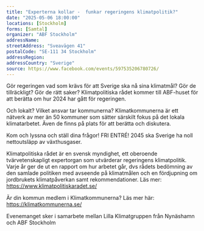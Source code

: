 ```yaml
---
title: "Experterna kollar -  funkar regeringens klimatpolitik?"
date: "2025-05-06 18:00:00"
locations: [Stockholm]
forms: [Samtal]
organizer: "ABF Stockholm"
addressName: 
streetAddress: "Sveavägen 41"
postalCode: "SE-111 34 Stockholm"
addressRegion:
addressCountry: "Sverige"
source: https://www.facebook.com/events/597535206780726/
---
```

Gör regeringen vad som krävs för att Sverige ska nå sina klimatmål? Gör de tillräckligt? Gör de rätt saker? 
Klimatpolitiska rådet kommer till ABF-huset för att berätta om hur 2024 har gått för regeringen. 

Och lokalt? Vilket ansvar tar kommunerna?
Klimatkommunerna är ett nätverk av mer än 50 kommuner som sätter särskilt fokus på det lokala klimatarbetet. Även de finns på plats för att berätta och diskutera.

Kom och lyssna och ställ dina frågor! FRI ENTRÉ!
2045 ska Sverige ha noll nettoutsläpp av växthusgaser.

Klimatpolitiska rådet är en svensk myndighet, ett oberoende tvärvetenskapligt expertorgan som utvärderar regeringens klimatpolitik. Varje år ger de ut en rapport om hur arbetet går, dvs rådets bedömning av den samlade politiken med avseende på klimatmålen och en fördjupning om jordbrukets klimatpåverkan samt rekommendationer. Läs mer: https://www.klimatpolitiskaradet.se/

Är din kommun medlem i Klimatkommunerna? Läs mer här: https://klimatkommunerna.se/

Evenemanget sker i samarbete mellan Lilla Klimatgruppen från Nynäshamn och ABF Stockholm
